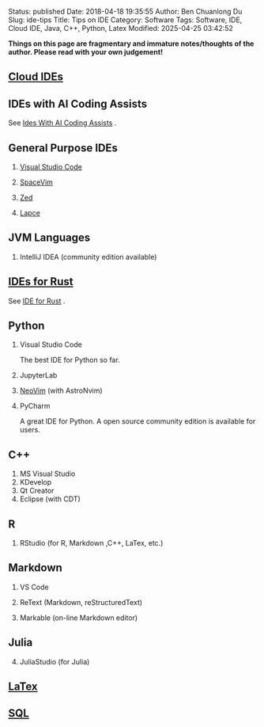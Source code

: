 Status: published
Date: 2018-04-18 19:35:55
Author: Ben Chuanlong Du
Slug: ide-tips
Title: Tips on IDE
Category: Software
Tags: Software, IDE, Cloud IDE, Java, C++, Python, Latex
Modified: 2025-04-25 03:42:52

**Things on this page are fragmentary and immature notes/thoughts of the author. Please read with your own judgement!**

## [Cloud IDEs](http://www.legendu.net/misc/blog/cloud-ide/)

## IDEs with AI Coding Assists

See
[Ides With AI Coding Assists]( https://www.legendu.net/misc/blog/IDEs-with-AI-coding-Assists ) 
.

## General Purpose IDEs

1. [Visual Studio Code]( https://www.legendu.net/misc/blog/vscode-tips ) 

2. [SpaceVim]( https://www.legendu.net/misc/blog/spacevim-tips ) 

4. [Zed]( https://www.legendu.net/misc/blog/tips-on-the-zed-ide ) 

3. [Lapce](https://github.com/lapce/lapce)

## JVM Languages

1. IntelliJ IDEA (community edition available)

## [IDEs for Rust]( https://www.legendu.net/misc/blog/IDE-for-Rust ) 

See [IDE for Rust]( https://www.legendu.net/misc/blog/IDE-for-Rust ) 
.

## Python

1. Visual Studio Code

    The best IDE for Python so far.

2. JupyterLab

3. [NeoVim](https://www.legendu.net/misc/blog/tips-on-neovim) (with AstroNvim)

2. PyCharm

    A great IDE for Python.
    A open source community edition is available for users.


## C++

1. MS Visual Studio
2. KDevelop
3. Qt Creator
4. Eclipse (with CDT)

## R

1. RStudio (for R, Markdown ,C++, LaTex, etc.)

## Markdown

1. VS Code

4. ReText (Markdown, reStructuredText)

5. Markable (on-line Markdown editor)

## Julia

4. JuliaStudio (for Julia)

## [LaTex](http://www.legendu.net/misc/blog/latex-ide)

## [SQL](http://www.legendu.net/misc/blog/ide-for-sql/)
